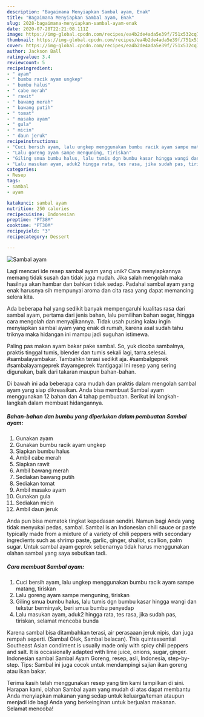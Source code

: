 ```yaml
---
description: "Bagaimana Menyiapkan Sambal ayam, Enak"
title: "Bagaimana Menyiapkan Sambal ayam, Enak"
slug: 2028-bagaimana-menyiapkan-sambal-ayam-enak
date: 2020-07-28T22:21:08.111Z
image: https://img-global.cpcdn.com/recipes/ea4b2de4ada5e39f/751x532cq70/sambal-ayam-foto-resep-utama.jpg
thumbnail: https://img-global.cpcdn.com/recipes/ea4b2de4ada5e39f/751x532cq70/sambal-ayam-foto-resep-utama.jpg
cover: https://img-global.cpcdn.com/recipes/ea4b2de4ada5e39f/751x532cq70/sambal-ayam-foto-resep-utama.jpg
author: Jackson Ball
ratingvalue: 3.4
reviewcount: 5
recipeingredient:
- " ayam"
- " bumbu racik ayam ungkep"
- " bumbu halus"
- " cabe merah"
- " rawit"
- " bawang merah"
- " bawang putih"
- " tomat"
- " masako ayam"
- " gula"
- " micin"
- " daun jeruk"
recipeinstructions:
- "Cuci bersih ayam, lalu ungkep menggunakan bumbu racik ayam sampe matang, tiriskan"
- "Lalu goreng ayam sampe menguning, tiriskan"
- "Giling smua bumbu halus, lalu tumis dgn bumbu kasar hingga wangi dan tekstur berminyak, beri smua bumbu penyedap"
- "Lalu masukan ayam, aduk2 hingga rata, tes rasa, jika sudah pas, tiriskan, selamat mencoba bunda"
categories:
- Resep
tags:
- sambal
- ayam

katakunci: sambal ayam 
nutrition: 250 calories
recipecuisine: Indonesian
preptime: "PT38M"
cooktime: "PT30M"
recipeyield: "3"
recipecategory: Dessert

---
```



![Sambal ayam](https://img-global.cpcdn.com/recipes/ea4b2de4ada5e39f/751x532cq70/sambal-ayam-foto-resep-utama.jpg)

Lagi mencari ide resep sambal ayam yang unik? Cara menyiapkannya memang tidak susah dan tidak juga mudah. Jika salah mengolah maka hasilnya akan hambar dan bahkan tidak sedap. Padahal sambal ayam yang enak harusnya sih mempunyai aroma dan cita rasa yang dapat memancing selera kita.

Ada beberapa hal yang sedikit banyak mempengaruhi kualitas rasa dari sambal ayam, pertama dari jenis bahan, lalu pemilihan bahan segar, hingga cara mengolah dan menyajikannya. Tidak usah pusing kalau ingin menyiapkan sambal ayam yang enak di rumah, karena asal sudah tahu triknya maka hidangan ini mampu jadi suguhan istimewa.

Paling pas makan ayam bakar pake sambal. So, yuk dicoba sambalnya, praktis tinggal tumis, blender dan tumis sekali lagi, tarra.selesai. #sambalayambakar. Tambahkn terasi sedikit aja. #sambalgeprek #sambalayamgeprek #ayamgeprek #antigagal Ini resep yang sering digunakan, baik dari takaran maupun bahan-bahan.


Di bawah ini ada beberapa cara mudah dan praktis dalam mengolah sambal ayam yang siap dikreasikan. Anda bisa membuat Sambal ayam menggunakan 12 bahan dan 4 tahap pembuatan. Berikut ini langkah-langkah dalam membuat hidangannya.

<!--inarticleads1-->

##### Bahan-bahan dan bumbu yang diperlukan dalam pembuatan Sambal ayam:

1. Gunakan  ayam
1. Gunakan  bumbu racik ayam ungkep
1. Siapkan  bumbu halus
1. Ambil  cabe merah
1. Siapkan  rawit
1. Ambil  bawang merah
1. Sediakan  bawang putih
1. Sediakan  tomat
1. Ambil  masako ayam
1. Gunakan  gula
1. Sediakan  micin
1. Ambil  daun jeruk


Anda pun bisa mematok tingkat kepedasan sendiri. Namun bagi Anda yang tidak menyukai pedas, sambal. Sambal is an Indonesian chili sauce or paste typically made from a mixture of a variety of chili peppers with secondary ingredients such as shrimp paste, garlic, ginger, shallot, scallion, palm sugar. Untuk sambal ayam geprek sebenarnya tidak harus menggunakan olahan sambal yang saya sebutkan tadi. 

<!--inarticleads2-->

##### Cara membuat Sambal ayam:

1. Cuci bersih ayam, lalu ungkep menggunakan bumbu racik ayam sampe matang, tiriskan
1. Lalu goreng ayam sampe menguning, tiriskan
1. Giling smua bumbu halus, lalu tumis dgn bumbu kasar hingga wangi dan tekstur berminyak, beri smua bumbu penyedap
1. Lalu masukan ayam, aduk2 hingga rata, tes rasa, jika sudah pas, tiriskan, selamat mencoba bunda


Karena sambal bisa ditambahkan terasi, air perasaaan jeruk nipis, dan juga rempah seperti. (Sambal Olek, Sambal belacan). This quintessential Southeast Asian condiment is usually made only with spicy chili peppers and salt. It is occasionally adapted with lime juice, onions, sugar, ginger. Indonesian sambal Sambal Ayam Goreng, resep, asli, Indonesia, step-by-step. Tips: Sambal ini juga cocok untuk mendampingi sajian ikan goreng atau ikan bakar. 

Terima kasih telah menggunakan resep yang tim kami tampilkan di sini. Harapan kami, olahan Sambal ayam yang mudah di atas dapat membantu Anda menyiapkan makanan yang sedap untuk keluarga/teman ataupun menjadi ide bagi Anda yang berkeinginan untuk berjualan makanan. Selamat mencoba!
